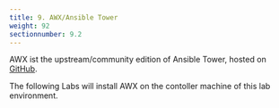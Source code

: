 ```yaml
---
title: 9. AWX/Ansible Tower
weight: 92
sectionnumber: 9.2
---
```


AWX ist the upstream/community edition of Ansible Tower, hosted on [GitHub](https://github.com/ansible/awx).

The following Labs will install AWX on the contoller machine of this lab environment.


